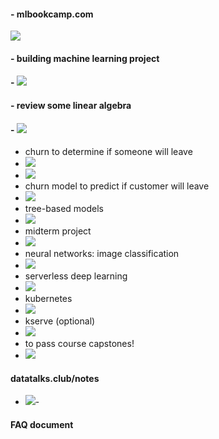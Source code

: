 #### - mlbookcamp.com

![](assets/20250917_163843_image.png)

#### - building machine learning project

#### - ![](assets\20250917_164236_image.png)

#### - review some linear algebra

#### - ![](assets\20250917_164251_image.png)

- churn to determine if someone will leave
- ![](assets\20250917_164647_image.png)
- ![](assets\20250917_164659_image.png)
- churn model to predict if customer will leave
- ![](assets\20250918_214040_image.png)
- tree-based models
- ![](assets\20250918_214130_image.png)
- midterm project
- ![](assets\20250918_214655_image.png)
- neural networks: image classification
- ![](assets\20250918_214733_image.png)
- serverless deep learning
- ![](assets\20250918_214900_image.png)
- kubernetes
- ![](assets\20250918_214952_image.png)
- kserve (optional)
- ![](assets\20250918_215009_image.png)
- to pass course capstones!
- ![](assets\20250918_215108_image.png)

#### datatalks.club/notes

- ![](assets\20250918_215737_image.png)-

#### FAQ document

